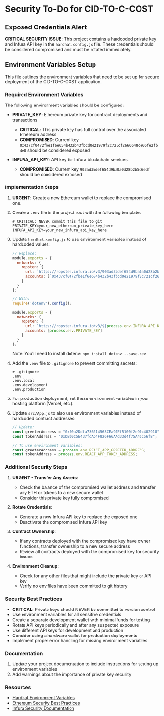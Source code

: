 # Security To-Do for CID-TO-C-COST

## Exposed Credentials Alert

**CRITICAL SECURITY ISSUE**: This project contains a hardcoded private key and Infura API key in the `hardhat.config.js` file. These credentials should be considered compromised and must be rotated immediately.

## Environment Variables Setup

This file outlines the environment variables that need to be set up for secure deployment of the CID-TO-C-COST application.

### Required Environment Variables

The following environment variables should be configured:

- **PRIVATE_KEY**: Ethereum private key for contract deployments and transactions
  - **CRITICAL**: This private key has full control over the associated Ethereum address
  - **COMPROMISED**: Current key `0x437cf0472fbe1f6e654b432b43fbcd0e21979f2c721cf2666648ce66fe2fb4e8` should be considered exposed

- **INFURA_API_KEY**: API key for Infura blockchain services
  - **COMPROMISED**: Current key `903ad3bdef654d9ba0a0d28b2b5d6edf` should be considered exposed

### Implementation Steps

1. **URGENT**: Create a new Ethereum wallet to replace the compromised one.

2. Create a `.env` file in the project root with the following template:
   ```
   # CRITICAL: NEVER commit this file to git
   PRIVATE_KEY=your_new_ethereum_private_key_here
   INFURA_API_KEY=your_new_infura_api_key_here
   ```

3. Update `hardhat.config.js` to use environment variables instead of hardcoded values:
   ```javascript
   // Replace:
   module.exports = {
     networks: {
       ropsten: {
         url: `https://ropsten.infura.io/v3/903ad3bdef654d9ba0a0d28b2b5d6edf`,
         accounts: [`0x437cf0472fbe1f6e654b432b43fbcd0e21979f2c721cf2666648ce66fe2fb4e8`]
       }
     }
   };
   
   // With:
   require('dotenv').config();
   
   module.exports = {
     networks: {
       ropsten: {
         url: `https://ropsten.infura.io/v3/${process.env.INFURA_API_KEY}`,
         accounts: [process.env.PRIVATE_KEY]
       }
     }
   };
   ```
   
   Note: You'll need to install dotenv: `npm install dotenv --save-dev`

4. Add the `.env` file to `.gitignore` to prevent committing secrets:
   ```
   # .gitignore
   .env
   .env.local
   .env.development
   .env.production
   ```

5. For production deployment, set these environment variables in your hosting platform (Vercel, etc.).

6. Update `src/App.js` to also use environment variables instead of hardcoded contract addresses:
   ```javascript
   // Update:
   const greeterAddress = "0x00a2Ddfa736214563CEa9AEf5100f2e90c402918";
   const tokenAddress = "0xDBd0C5E437fdAD4F826F66AAd33d4f75A41c56f8";
   
   // To use environment variables:
   const greeterAddress = process.env.REACT_APP_GREETER_ADDRESS;
   const tokenAddress = process.env.REACT_APP_TOKEN_ADDRESS;
   ```

### Additional Security Steps

1. **URGENT - Transfer Any Assets**:
   - Check the balance of the compromised wallet address and transfer any ETH or tokens to a new secure wallet
   - Consider this private key fully compromised

2. **Rotate Credentials**:
   - Generate a new Infura API key to replace the exposed one
   - Deactivate the compromised Infura API key

3. **Contract Ownership**:
   - If any contracts deployed with the compromised key have owner functions, transfer ownership to a new secure address 
   - Review all contracts deployed with the compromised key for security issues

4. **Environment Cleanup**:
   - Check for any other files that might include the private key or API key
   - Verify no env files have been committed to git history

### Security Best Practices

- **CRITICAL**: Private keys should NEVER be committed to version control
- Use environment variables for all sensitive credentials
- Create a separate development wallet with minimal funds for testing
- Rotate API keys periodically and after any suspected exposure
- Use different API keys for development and production
- Consider using a hardware wallet for production deployments
- Implement proper error handling for missing environment variables

### Documentation

1. Update your project documentation to include instructions for setting up environment variables
2. Add warnings about the importance of private key security

### Resources

- [Hardhat Environment Variables](https://hardhat.org/tutorial/environment-variables)
- [Ethereum Security Best Practices](https://consensys.github.io/smart-contract-best-practices/)
- [Infura Security Documentation](https://docs.infura.io/networks/ethereum/how-to/secure-a-project)